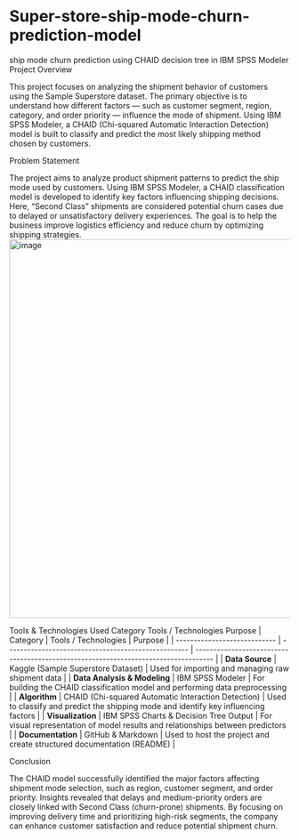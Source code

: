 # Super-store-ship-mode-churn-prediction-model
ship mode churn prediction using CHAID decision tree in IBM SPSS Modeler 
Project Overview

This project focuses on analyzing the shipment behavior of customers using the Sample Superstore dataset. The primary objective is to understand how different factors — such as customer segment, region, category, and order priority — influence the mode of shipment. Using IBM SPSS Modeler, a CHAID (Chi-squared Automatic Interaction Detection) model is built to classify and predict the most likely shipping method chosen by customers.

Problem Statement

The project aims to analyze product shipment patterns to predict the ship mode used by customers.
Using IBM SPSS Modeler, a CHAID classification model is developed to identify key factors influencing shipping decisions.
Here, “Second Class” shipments are considered potential churn cases due to delayed or unsatisfactory delivery experiences.
The goal is to help the business improve logistics efficiency and reduce churn by optimizing shipping strategies.
<img width="1294" height="681" alt="image" src="https://github.com/user-attachments/assets/b7171fc5-5dc2-4f2d-b773-bb991a79b744" />

Tools & Technologies Used
Category	Tools / Technologies	Purpose
| Category                     | Tools / Technologies                                | Purpose                                                                             |
| ---------------------------- | --------------------------------------------------- | ----------------------------------------------------------------------------------- |
| **Data Source**              | Kaggle (Sample Superstore Dataset)                  | Used for importing and managing raw shipment data                                   |
| **Data Analysis & Modeling** | IBM SPSS Modeler                                    | For building the CHAID classification model and performing data preprocessing       |
| **Algorithm**                | CHAID (Chi-squared Automatic Interaction Detection) | Used to classify and predict the shipping mode and identify key influencing factors |
| **Visualization**            | IBM SPSS Charts & Decision Tree Output              | For visual representation of model results and relationships between predictors     |
| **Documentation**            | GitHub & Markdown                                   | Used to host the project and create structured documentation (README)               |

Conclusion

The CHAID model successfully identified the major factors affecting shipment mode selection, such as region, customer segment, and order priority.
Insights revealed that delays and medium-priority orders are closely linked with Second Class (churn-prone) shipments.
By focusing on improving delivery time and prioritizing high-risk segments, the company can enhance customer satisfaction and reduce potential shipment churn.
